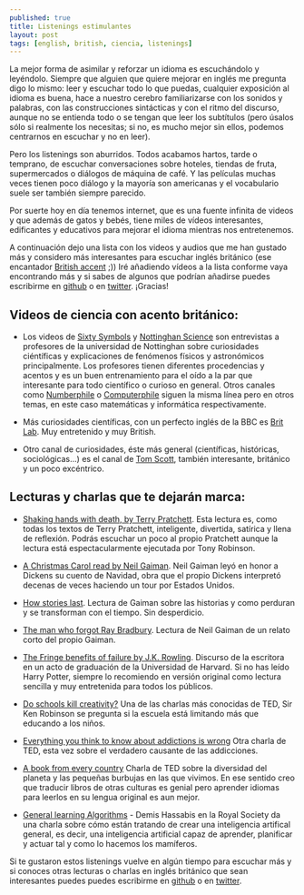 ```yaml
---
published: true
title: Listenings estimulantes
layout: post
tags: [english, british, ciencia, listenings]
---
```

La mejor forma de asimilar y reforzar un idioma es escuchándolo y leyéndolo. Siempre que alguien que quiere mejorar en inglés me pregunta digo lo mismo: leer y escuchar todo lo que puedas, cualquier exposición al idioma es buena, hace a nuestro cerebro familiarizarse con los sonidos y palabras, con las construcciones sintácticas y con el ritmo del discurso, aunque no se entienda todo o se tengan que leer los subtítulos (pero úsalos sólo si realmente los necesitas; si no, es mucho mejor sin ellos, podemos centrarnos en escuchar y no en leer).

Pero los listenings son aburridos. Todos acabamos hartos, tarde o temprano, de escuchar conversaciones sobre hoteles, tiendas de fruta, supermercados o diálogos de máquina de café. Y las películas muchas veces tienen poco diálogo y la mayoría son americanas y el vocabulario suele ser también siempre parecido.

Por suerte hoy en día tenemos internet, que es una fuente infinita de videos y que además de gatos y bebés, tiene miles de vídeos interesantes, edificantes y educativos para mejorar el idioma mientras nos entretenemos. 

A continuación dejo una lista con los videos y audios que me han gustado más y considero más interesantes para escuchar inglés británico (ese encantador [British accent](https://www.youtube.com/watch?v=wEcbQrps0dQ) ;)) Iré añadiendo vídeos a la lista conforme vaya encontrando más y si sabes de algunos que podrían añadirse puedes escribirme en [github](https://github.com/juanmirod/juanmirod.github.io/blob/master/_posts/2016-02-02-listenings-estimulantes.markdown) o en [twitter](https://twitter.com/juanmirod). ¡Gracias!

## Videos de ciencia con acento británico:

- Los videos de [Sixty Symbols](https://www.youtube.com/user/sixtysymbols) y [Nottinghan Science](https://www.youtube.com/user/nottinghamscience) son entrevistas a profesores de la universidad de Nottinghan sobre curiosidades ciéntíficas y explicaciones de fenómenos físicos y astronómicos principalmente. Los profesores tienen diferentes procedencias y acentos y es un buen entrenamiento para el oído a la par que interesante para todo científico o curioso en general. Otros canales como [Numberphile](https://www.youtube.com/user/numberphile) o [Computerphile](https://www.youtube.com/user/Computerphile) siguen la misma línea pero en otros temas, en este caso matemáticas y informática respectivamente.

- Más curiosidades científicas, con un perfecto inglés de la BBC es [Brit Lab](https://www.youtube.com/channel/UCdsOTr6SmDrxuWE7sJFrkhQ). Muy entretenido y muy British.

- Otro canal de curiosidades, éste más general (científicas, históricas, sociológicas...) es el canal de [Tom Scott](https://www.youtube.com/channel/UCBa659QWEk1AI4Tg--mrJ2A), también interesante, británico y un poco excéntrico.

## Lecturas y charlas que te dejarán marca:

- [Shaking hands with death, by Terry Pratchett](https://youtu.be/90b1MBwnEHM). Esta lectura es, como todas los textos de Terry Pratchett, inteligente, divertida, satírica y llena de reflexión. Podrás escuchar un poco al propio Pratchett aunque la lectura está espectacularmente ejecutada por Tony Robinson.

- [A Christmas Carol read by Neil Gaiman](https://soundcloud.com/nypl/neil-gaiman-reads-a-christmas-carol). Neil Gaiman leyó en honor a Dickens su cuento de Navidad, obra que el propio Dickens interpretó decenas de veces haciendo un tour por Estados Unidos.

- [How stories last](http://longnow.org/seminars/02015/jun/09/how-stories-last/). Lectura de Gaiman sobre las historias y como perduran y se transforman con el tiempo. Sin desperdicio.

- [The man who forgot Ray Bradbury](https://soundcloud.com/neilgaiman/the-man-who-forgot-ray-bradbury). Lectura de Neil Gaiman de un relato corto del propio Gaiman.

- [The Fringe benefits of failure by J.K. Rowling](http://www.ted.com/talks/jk_rowling_the_fringe_benefits_of_failure). Discurso de la escritora en un acto de graduación de la Universidad de Harvard. Si no has leído Harry Potter, siempre lo recomiendo en versión original como lectura sencilla y muy entretenida para todos los públicos.

- [Do schools kill creativity?](http://www.ted.com/talks/ken_robinson_says_schools_kill_creativity) Una de las charlas más conocidas de TED, Sir Ken Robinson se pregunta si la escuela está limitando más que educando a los niños.  

- [Everything you think to know about addictions is wrong](http://www.ted.com/talks/johann_hari_everything_you_think_you_know_about_addiction_is_wrong) Otra charla de TED, esta vez sobre el verdadero causante de las addicciones.

- [A book from every country](http://www.ted.com/talks/ann_morgan_my_year_reading_a_book_from_every_country_in_the_world) Charla de TED sobre la diversidad del planeta y las pequeñas burbujas en las que vivimos. En ese sentido creo que traducir libros de otras culturas es genial pero aprender idiomas para leerlos en su lengua original es aun mejor.

- [General learning Algorithms](https://youtu.be/08Cl7ii6viY) - Demis Hassabis en la Royal Society da una charla sobre cómo están tratando de crear una inteligencia artifical general, es decir, una inteligencia artificial capaz de aprender, planificar y actuar tal y como lo hacemos los mamíferos.

Si te gustaron estos listenings vuelve en algún tiempo para escuchar más y si conoces otras lecturas o charlas en inglés británico que sean interesantes puedes puedes escribirme en [github](https://github.com/juanmirod/juanmirod.github.io/blob/master/_posts/2016-02-02-listenings-estimulantes.markdown) o en [twitter](https://twitter.com/juanmirod).

 
